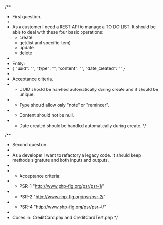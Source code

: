 /**
 * First question.
 *
 * As a customer I need a REST API to manage a TO DO LIST. It should be able to deal with these four basic operations:
 	- create
 	- get(list and specific item)
 	- update
 	- delete
 *
 * Entity:
 * {
      "uuid": "",
      "type": "",
      "content": "",
      "date_created": ""
   }
 *
 * Acceptance criteria.
 *  - UUID should be handled automatically during create and it should be unique.
 *  - Type should allow only "note" or "reminder".
 *  - Content should not be null.
 *  - Date created should be handled automatically during create.
 */

/**
 * Second question.
 *
 * As a developer I want to refactory a legacy code. It should keep methods signature and both inputs and outputs.
 *
 * - Acceptance criteria:
 *   - PSR-1 "http://www.php-fig.org/psr/psr-1/"
 *   - PSR-2 "http://www.php-fig.org/psr/psr-2/"
 *   - PSR-4 "http://www.php-fig.org/psr/psr-4/"
 *
 * Codes in: CreditCard.php and CreditCardTest.php
 */
